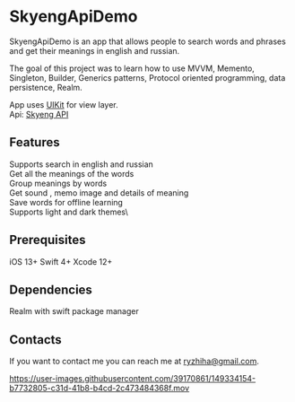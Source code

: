 # SkyengApiDemo

SkyengApiDemo is an app that allows people to search words and phrases and get their meanings in english and russian.

The goal of this project was to learn how to use MVVM, Memento, Singleton, Builder, Generics patterns, Protocol oriented programming, data persistence, Realm.

App uses  [UIKit](https://developer.apple.com/documentation/uikit) for view layer.\
Api: [Skyeng API](https://dictionary.skyeng.ru/doc/api/external)


## Features
Supports search in english and russian\
Get all the meanings of the words\
Group meanings by words\
Get sound , memo image and details of meaning\
Save words for offline learning\
Supports light and dark themes\
## Prerequisites

iOS 13+
Swift 4+
Xcode 12+

## Dependencies
Realm with swift package manager

## Contacts
If you want to contact me you can reach me at <ryzhiha@gmail.com>.


https://user-images.githubusercontent.com/39170861/149334154-b7732805-c31d-41b8-b4cd-2c473484368f.mov

